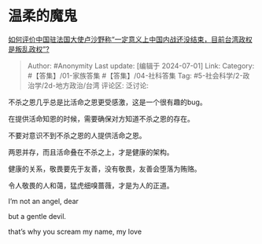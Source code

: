 # 温柔的魔鬼
[如何评价中国驻法国大使卢沙野称“一定意义上中国内战还没结束，目前台湾政权是叛乱政权”?](https://www.zhihu.com/question/660152690/answer/3547584046)

> Author: #Anonymity
> Last update: [编辑于 2024-07-01]
> Link:
> Category: #【答集】/01-家族答集 #【答集】/04-社科答集
> Tag:  #5-社会科学/2-政治学/2d-地方政治/台湾
> 评论区:
> 泛讨论:

不杀之恩几乎总是比活命之恩更受感激，这是一个很有趣的bug。

在提供活命知恩的时候，需要确保对方知道不杀之恩的存在。

不要对意识不到不杀之恩的人提供活命之恩。

两恩并存，而且活命叠在不杀之上，才是健康的架构。

健康的关系，敬畏要先于友善，没有敬畏，友善会堕落为贿赂。

令人敬畏的人和蔼，猛虎细嗅蔷薇，才是为人的正道。

I’m not an angel, dear

but a gentle devil.

that’s why you scream my name, my love
